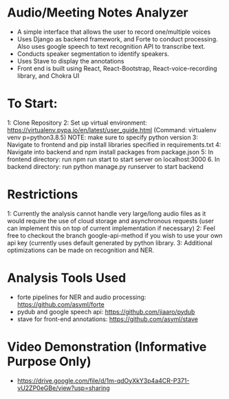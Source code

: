 # Audio/Meeting Notes Analyzer


- A simple interface that allows the user to record one/multiple voices
- Uses Django as backend framework, and Forte to conduct processing. Also uses google speech to text recognition API to transcribe text. 
- Conducts speaker segmentation to identify speakers. 
- Uses Stave to display the annotations 
- Front end is built using React, React-Bootstrap, React-voice-recording library, and Chokra UI

# To Start:
1: Clone Repository 
2: Set up virtual environment: https://virtualenv.pypa.io/en/latest/user_guide.html (Command: virtualenv venv p=python3.8.5)
   NOTE: make sure to specify python version
3: Navigate to frontend and pip install libraries specified in requirements.txt 
4: Navigate into backend and npm install packages from package.json
5: In frontend directory: run npm run start to start server on localhost:3000
6. In backend directory: run python manage.py runserver to start backend 

# Restrictions
1: Currently the analysis cannot handle very large/long audio files as it would require the use of cloud storage and asynchronous requests (user can implement this on top of current implementation if necessary) 
2: Feel free to checkout the branch google-api-method if you wish to use your own api key (currently uses default generated by python library. 
3: Additional optimizations can be made on recognition and NER. 

# Analysis Tools Used
- forte pipelines for NER and audio processing: https://github.com/asyml/forte
- pydub and google speech api: https://github.com/jiaaro/pydub
- stave for front-end annotations: https://github.com/asyml/stave 

# Video Demonstration (Informative Purpose Only)
- https://drive.google.com/file/d/1m-qdOyXkY3p4a4CR-P371-vU2ZP0eGBe/view?usp=sharing
